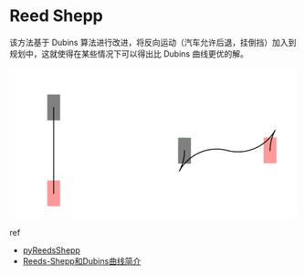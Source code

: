 # Reed Shepp

该方法基于 Dubins 算法进行改进，将反向运动（汽车允许后退，挂倒挡）加入到规划中，这就使得在某些情况下可以得出比 Dubins 曲线更优的解。

![](./img/reed_shepp/img1.png)

ref

- [pyReedsShepp](https://github.com/ghliu/pyReedsShepp)
- [Reeds-Shepp和Dubins曲线简介](https://blog.csdn.net/robinvista/article/details/95137143)
